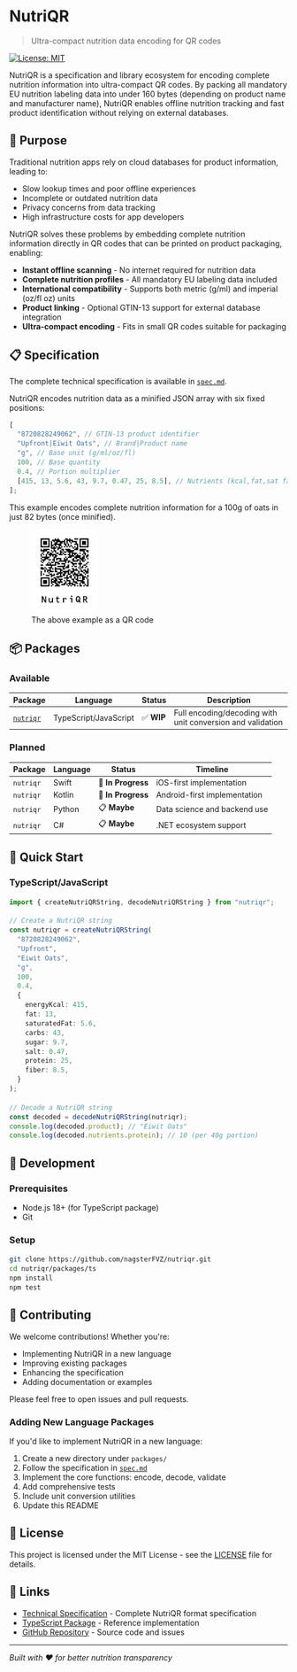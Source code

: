 # NutriQR

> Ultra-compact nutrition data encoding for QR codes

[![License: MIT](https://img.shields.io/badge/License-MIT-yellow.svg)](LICENSE)

NutriQR is a specification and library ecosystem for encoding complete nutrition information into ultra-compact QR codes. By packing all mandatory EU nutrition labeling data into under 160 bytes (depending on product name and manufacturer name), NutriQR enables offline nutrition tracking and fast product identification without relying on external databases.

## 🎯 Purpose

Traditional nutrition apps rely on cloud databases for product information, leading to:

- Slow lookup times and poor offline experiences
- Incomplete or outdated nutrition data
- Privacy concerns from data tracking
- High infrastructure costs for app developers

NutriQR solves these problems by embedding complete nutrition information directly in QR codes that can be printed on product packaging, enabling:

- **Instant offline scanning** - No internet required for nutrition data
- **Complete nutrition profiles** - All mandatory EU labeling data included
- **International compatibility** - Supports both metric (g/ml) and imperial (oz/fl oz) units
- **Product linking** - Optional GTIN-13 support for external database integration
- **Ultra-compact encoding** - Fits in small QR codes suitable for packaging

## 📋 Specification

The complete technical specification is available in [`spec.md`](spec.md).

NutriQR encodes nutrition data as a minified JSON array with six fixed positions:

```js
[
  "8720828249062", // GTIN-13 product identifier
  "Upfront|Eiwit Oats", // Brand|Product name
  "g", // Base unit (g/ml/oz/fl)
  100, // Base quantity
  0.4, // Portion multiplier
  [415, 13, 5.6, 43, 9.7, 0.47, 25, 8.5], // Nutrients (kcal,fat,sat fat,carbs,sugars,salt,protein,fiber)
];
```

This example encodes complete nutrition information for a 100g of oats in just 82 bytes (once minified).

<figure>
  <img src="example-nutriqr.png" alt="NutriQR Example" width="120" style="border-radius:16px" />
  <figcaption>The above example as a QR code</figcaption>
</figure>

## 📦 Packages

### Available

| Package                   | Language              | Status     | Description                                                |
| ------------------------- | --------------------- | ---------- | ---------------------------------------------------------- |
| [`nutriqr`](packages/ts/) | TypeScript/JavaScript | ✅ **WIP** | Full encoding/decoding with unit conversion and validation |

### Planned

| Package   | Language | Status             | Timeline                     |
| --------- | -------- | ------------------ | ---------------------------- |
| `nutriqr` | Swift    | 🔄 **In Progress** | iOS-first implementation     |
| `nutriqr` | Kotlin   | 🔄 **In Progress** | Android-first implementation |
| `nutriqr` | Python   | 📋 **Maybe**       | Data science and backend use |
| `nutriqr` | C#       | 📋 **Maybe**       | .NET ecosystem support       |

## 🚀 Quick Start

### TypeScript/JavaScript

<!-- ```bash
npm install nutriqr
``` -->

```typescript
import { createNutriQRString, decodeNutriQRString } from "nutriqr";

// Create a NutriQR string
const nutriqr = createNutriQRString(
  "8720828249062",
  "Upfront",
  "Eiwit Oats",
  "g",
  100,
  0.4,
  {
    energyKcal: 415,
    fat: 13,
    saturatedFat: 5.6,
    carbs: 43,
    sugar: 9.7,
    salt: 0.47,
    protein: 25,
    fiber: 8.5,
  }
);

// Decode a NutriQR string
const decoded = decodeNutriQRString(nutriqr);
console.log(decoded.product); // "Eiwit Oats"
console.log(decoded.nutrients.protein); // 10 (per 40g portion)
```

## 🔧 Development

### Prerequisites

- Node.js 18+ (for TypeScript package)
- Git

### Setup

```bash
git clone https://github.com/nagsterFVZ/nutriqr.git
cd nutriqr/packages/ts
npm install
npm test
```

## 🤝 Contributing

We welcome contributions! Whether you're:

- Implementing NutriQR in a new language
- Improving existing packages
- Enhancing the specification
- Adding documentation or examples

Please feel free to open issues and pull requests.

### Adding New Language Packages

If you'd like to implement NutriQR in a new language:

1. Create a new directory under `packages/`
2. Follow the specification in [`spec.md`](spec.md)
3. Implement the core functions: encode, decode, validate
4. Add comprehensive tests
5. Include unit conversion utilities
6. Update this README

## 📄 License

This project is licensed under the MIT License - see the [LICENSE](LICENSE) file for details.

## 🔗 Links

- [Technical Specification](spec.md) - Complete NutriQR format specification
- [TypeScript Package](packages/ts/) - Reference implementation
- [GitHub Repository](https://github.com/nagsterFVZ/nutriqr) - Source code and issues

---

_Built with ❤️ for better nutrition transparency_
